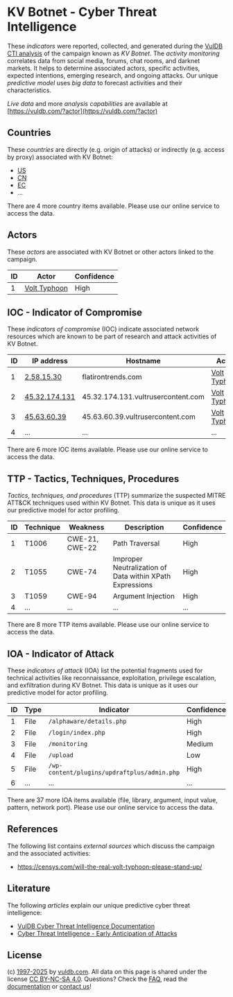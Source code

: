 # KV Botnet - Cyber Threat Intelligence

These _indicators_ were reported, collected, and generated during the [VulDB CTI analysis](https://vuldb.com/?kb.cti) of the campaign known as _KV Botnet_. The _activity monitoring_ correlates data from social media, forums, chat rooms, and darknet markets. It helps to determine associated actors, specific activities, expected intentions, emerging research, and ongoing attacks. Our unique _predictive model_ uses _big data_ to forecast activities and their characteristics.

_Live data_ and more _analysis capabilities_ are available at [https://vuldb.com/?actor](https://vuldb.com/?actor)

## Countries

These _countries_ are directly (e.g. origin of attacks) or indirectly (e.g. access by proxy) associated with KV Botnet:

* [US](https://vuldb.com/?country.us)
* [CN](https://vuldb.com/?country.cn)
* [EC](https://vuldb.com/?country.ec)
* ...

There are 4 more country items available. Please use our online service to access the data.

## Actors

These _actors_ are associated with KV Botnet or other actors linked to the campaign.

ID | Actor | Confidence
-- | ----- | ----------
1 | [Volt Typhoon](https://vuldb.com/?actor.volt_typhoon) | High

## IOC - Indicator of Compromise

These _indicators of compromise_ (IOC) indicate associated network resources which are known to be part of research and attack activities of KV Botnet.

ID | IP address | Hostname | Actor | Confidence
-- | ---------- | -------- | ----- | ----------
1 | [2.58.15.30](https://vuldb.com/?ip.2.58.15.30) | flatirontrends.com | [Volt Typhoon](https://vuldb.com/?actor.volt_typhoon) | High
2 | [45.32.174.131](https://vuldb.com/?ip.45.32.174.131) | 45.32.174.131.vultrusercontent.com | [Volt Typhoon](https://vuldb.com/?actor.volt_typhoon) | Medium
3 | [45.63.60.39](https://vuldb.com/?ip.45.63.60.39) | 45.63.60.39.vultrusercontent.com | [Volt Typhoon](https://vuldb.com/?actor.volt_typhoon) | Medium
4 | ... | ... | ... | ...

There are 6 more IOC items available. Please use our online service to access the data.

## TTP - Tactics, Techniques, Procedures

_Tactics, techniques, and procedures_ (TTP) summarize the suspected MITRE ATT&CK techniques used within KV Botnet. This data is unique as it uses our predictive model for actor profiling.

ID | Technique | Weakness | Description | Confidence
-- | --------- | -------- | ----------- | ----------
1 | T1006 | CWE-21, CWE-22 | Path Traversal | High
2 | T1055 | CWE-74 | Improper Neutralization of Data within XPath Expressions | High
3 | T1059 | CWE-94 | Argument Injection | High
4 | ... | ... | ... | ...

There are 8 more TTP items available. Please use our online service to access the data.

## IOA - Indicator of Attack

These _indicators of attack_ (IOA) list the potential fragments used for technical activities like reconnaissance, exploitation, privilege escalation, and exfiltration during KV Botnet. This data is unique as it uses our predictive model for actor profiling.

ID | Type | Indicator | Confidence
-- | ---- | --------- | ----------
1 | File | `/alphaware/details.php` | High
2 | File | `/login/index.php` | High
3 | File | `/monitoring` | Medium
4 | File | `/upload` | Low
5 | File | `/wp-content/plugins/updraftplus/admin.php` | High
6 | ... | ... | ...

There are 37 more IOA items available (file, library, argument, input value, pattern, network port). Please use our online service to access the data.

## References

The following list contains _external sources_ which discuss the campaign and the associated activities:

* https://censys.com/will-the-real-volt-typhoon-please-stand-up/

## Literature

The following _articles_ explain our unique predictive cyber threat intelligence:

* [VulDB Cyber Threat Intelligence Documentation](https://vuldb.com/?kb.cti)
* [Cyber Threat Intelligence - Early Anticipation of Attacks](https://www.scip.ch/en/?labs.20201022)

## License

(c) [1997-2025](https://vuldb.com/?kb.changelog) by [vuldb.com](https://vuldb.com/?kb.about). All data on this page is shared under the license [CC BY-NC-SA 4.0](https://creativecommons.org/licenses/by-nc-sa/4.0/). Questions? Check the [FAQ](https://vuldb.com/?kb.faq), read the [documentation](https://vuldb.com/?kb) or [contact us](https://vuldb.com/?contact)!
